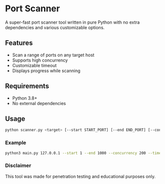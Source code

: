 # Port Scanner
A super-fast port scanner tool written in pure Python with no extra dependencies and various customizable options.

## Features
- Scan a range of ports on any target host
- Supports high concurrency
- Customizable timeout
- Displays progress while scanning

## Requirements
- Python 3.8+
- No external dependencies

## Usage
```bash
python scanner.py <target> [--start START_PORT] [--end END_PORT] [--concurrency N] [--timeout SECONDS] [--ipv6]
````

### Example
```bash
python3 main.py 127.0.0.1 --start 1 --end 1000 --concurrency 200 --timeout 0.3
```

### Disclaimer
This tool was made for penetration testing and educational purposes only.
